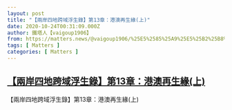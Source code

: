 ```yaml
---
layout: post
title: "【兩岸四地跨域浮生錄】第13章：港澳再生緣(上)"
date: 2020-10-24T00:31:09.000Z
author: 鐵塔人【vaigoup1906】
from: https://matters.news/@vaigoup1906/%25E5%2585%25A9%25E5%25B2%25B8%25E5%259B%259B%25E5%259C%25B0%25E8%25B7%25A8%25E5%259F%259F%25E6%25B5%25AE%25E7%2594%259F%25E9%258C%2584-%25E7%25AC%25AC13%25E7%25AB%25A0-%25E6%25B8%25AF%25E6%25BE%25B3%25E5%2586%258D%25E7%2594%259F%25E7%25B7%25A3-%25E4%25B8%258A-bafyreicd6ksnyfduuuxuy6kepyvby25oquxi5ioqiatbbfwa22n7u5isoq
tags: [ Matters ]
categories: [ Matters ]
---
```

<!--1603499469000-->
[【兩岸四地跨域浮生錄】第13章：港澳再生緣(上)](https://matters.news/@vaigoup1906/%25E5%2585%25A9%25E5%25B2%25B8%25E5%259B%259B%25E5%259C%25B0%25E8%25B7%25A8%25E5%259F%259F%25E6%25B5%25AE%25E7%2594%259F%25E9%258C%2584-%25E7%25AC%25AC13%25E7%25AB%25A0-%25E6%25B8%25AF%25E6%25BE%25B3%25E5%2586%258D%25E7%2594%259F%25E7%25B7%25A3-%25E4%25B8%258A-bafyreicd6ksnyfduuuxuy6kepyvby25oquxi5ioqiatbbfwa22n7u5isoq)
------

<div>
【兩岸四地跨域浮生錄】第13章：港澳再生緣(上)
</div>
